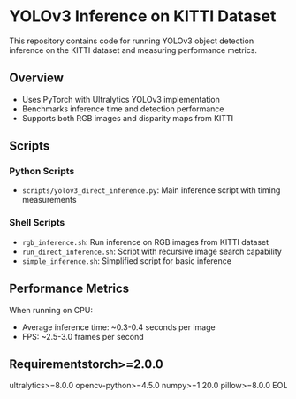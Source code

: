 
# YOLOv3 Inference on KITTI Dataset

This repository contains code for running YOLOv3 object detection inference on the KITTI dataset and measuring performance metrics.

## Overview

- Uses PyTorch with Ultralytics YOLOv3 implementation
- Benchmarks inference time and detection performance
- Supports both RGB images and disparity maps from KITTI

## Scripts

### Python Scripts
- `scripts/yolov3_direct_inference.py`: Main inference script with timing measurements

### Shell Scripts
- `rgb_inference.sh`: Run inference on RGB images from KITTI dataset
- `run_direct_inference.sh`: Script with recursive image search capability
- `simple_inference.sh`: Simplified script for basic inference

## Performance Metrics

When running on CPU:
- Average inference time: ~0.3-0.4 seconds per image
- FPS: ~2.5-3.0 frames per second

## Requirementstorch>=2.0.0
ultralytics>=8.0.0
opencv-python>=4.5.0
numpy>=1.20.0
pillow>=8.0.0 EOL
